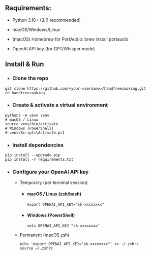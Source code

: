 ## Requirements: ##
- Python 3.10+ (3.11 recommended)

- macOS/Windows/Linux
- (macOS) Homebrew for PortAudio: brew install portaudio
- OpenAI API key (for GPT/Whisper mode)

## Install & Run ##
- ### Clone the repo ###

```
git clone https://github.com/<your-username>/handfreecooking.git
cd handfreecooking
```

- ### Create & activate a virtual environment ###

```
python3 -m venv venv
# macOS / Linux
source venv/bin/activate
# Windows (PowerShell)
# venv\Scripts\Activate.ps1
```

- ### Install dependencies ###

```
pip install --upgrade pip
pip install -r requirements.txt
```
- ### Configure your OpenAI API key ###

    * Temporary (per terminal session):

        * #### macOS / Linux (zsh/bash) ####

            ```
            export OPENAI_API_KEY="sk-xxxxxxxx"
            ```

        * #### Windows (PowerShell) ####

            ```
            setx OPENAI_API_KEY "sk-xxxxxxxx"
            ```

    * Permanent (macOS zsh)
        ```
        echo 'export OPENAI_API_KEY="sk-xxxxxxxx"' >> ~/.zshrc
        source ~/.zshrc
        ```


